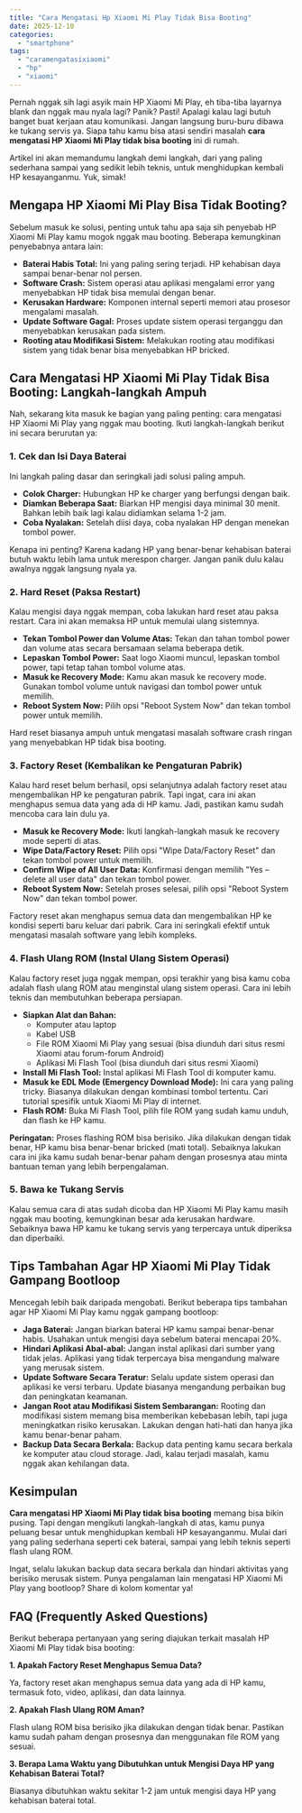 ```yaml
---
title: "Cara Mengatasi Hp Xiaomi Mi Play Tidak Bisa Booting"
date: 2025-12-10
categories: 
  - "smartphone"
tags: 
  - "caramengatasixiaomi"
  - "hp"
  - "xiaomi"
---
```


Pernah nggak sih lagi asyik main HP Xiaomi Mi Play, eh tiba-tiba layarnya blank dan nggak mau nyala lagi? Panik? Pasti! Apalagi kalau lagi butuh banget buat kerjaan atau komunikasi. Jangan langsung buru-buru dibawa ke tukang servis ya. Siapa tahu kamu bisa atasi sendiri masalah **cara mengatasi HP Xiaomi Mi Play tidak bisa booting** ini di rumah.

Artikel ini akan memandumu langkah demi langkah, dari yang paling sederhana sampai yang sedikit lebih teknis, untuk menghidupkan kembali HP kesayanganmu. Yuk, simak!

## Mengapa HP Xiaomi Mi Play Bisa Tidak Booting?

Sebelum masuk ke solusi, penting untuk tahu apa saja sih penyebab HP Xiaomi Mi Play kamu mogok nggak mau booting. Beberapa kemungkinan penyebabnya antara lain:

- **Baterai Habis Total:** Ini yang paling sering terjadi. HP kehabisan daya sampai benar-benar nol persen.
- **Software Crash:** Sistem operasi atau aplikasi mengalami error yang menyebabkan HP tidak bisa memulai dengan benar.
- **Kerusakan Hardware:** Komponen internal seperti memori atau prosesor mengalami masalah.
- **Update Software Gagal:** Proses update sistem operasi terganggu dan menyebabkan kerusakan pada sistem.
- **Rooting atau Modifikasi Sistem:** Melakukan rooting atau modifikasi sistem yang tidak benar bisa menyebabkan HP bricked.

## Cara Mengatasi HP Xiaomi Mi Play Tidak Bisa Booting: Langkah-langkah Ampuh

Nah, sekarang kita masuk ke bagian yang paling penting: cara mengatasi HP Xiaomi Mi Play yang nggak mau booting. Ikuti langkah-langkah berikut ini secara berurutan ya:

### 1\. Cek dan Isi Daya Baterai

Ini langkah paling dasar dan seringkali jadi solusi paling ampuh.

- **Colok Charger:** Hubungkan HP ke charger yang berfungsi dengan baik.
- **Diamkan Beberapa Saat:** Biarkan HP mengisi daya minimal 30 menit. Bahkan lebih baik lagi kalau didiamkan selama 1-2 jam.
- **Coba Nyalakan:** Setelah diisi daya, coba nyalakan HP dengan menekan tombol power.

Kenapa ini penting? Karena kadang HP yang benar-benar kehabisan baterai butuh waktu lebih lama untuk merespon charger. Jangan panik dulu kalau awalnya nggak langsung nyala ya.

### 2\. Hard Reset (Paksa Restart)

Kalau mengisi daya nggak mempan, coba lakukan hard reset atau paksa restart. Cara ini akan memaksa HP untuk memulai ulang sistemnya.

- **Tekan Tombol Power dan Volume Atas:** Tekan dan tahan tombol power dan volume atas secara bersamaan selama beberapa detik.
- **Lepaskan Tombol Power:** Saat logo Xiaomi muncul, lepaskan tombol power, tapi tetap tahan tombol volume atas.
- **Masuk ke Recovery Mode:** Kamu akan masuk ke recovery mode. Gunakan tombol volume untuk navigasi dan tombol power untuk memilih.
- **Reboot System Now:** Pilih opsi "Reboot System Now" dan tekan tombol power untuk memilih.

Hard reset biasanya ampuh untuk mengatasi masalah software crash ringan yang menyebabkan HP tidak bisa booting.

### 3\. Factory Reset (Kembalikan ke Pengaturan Pabrik)

Kalau hard reset belum berhasil, opsi selanjutnya adalah factory reset atau mengembalikan HP ke pengaturan pabrik. Tapi ingat, cara ini akan menghapus semua data yang ada di HP kamu. Jadi, pastikan kamu sudah mencoba cara lain dulu ya.

- **Masuk ke Recovery Mode:** Ikuti langkah-langkah masuk ke recovery mode seperti di atas.
- **Wipe Data/Factory Reset:** Pilih opsi "Wipe Data/Factory Reset" dan tekan tombol power untuk memilih.
- **Confirm Wipe of All User Data:** Konfirmasi dengan memilih "Yes – delete all user data" dan tekan tombol power.
- **Reboot System Now:** Setelah proses selesai, pilih opsi "Reboot System Now" dan tekan tombol power.

Factory reset akan menghapus semua data dan mengembalikan HP ke kondisi seperti baru keluar dari pabrik. Cara ini seringkali efektif untuk mengatasi masalah software yang lebih kompleks.

### 4\. Flash Ulang ROM (Instal Ulang Sistem Operasi)

Kalau factory reset juga nggak mempan, opsi terakhir yang bisa kamu coba adalah flash ulang ROM atau menginstal ulang sistem operasi. Cara ini lebih teknis dan membutuhkan beberapa persiapan.

- **Siapkan Alat dan Bahan:**
    - Komputer atau laptop
    - Kabel USB
    - File ROM Xiaomi Mi Play yang sesuai (bisa diunduh dari situs resmi Xiaomi atau forum-forum Android)
    - Aplikasi Mi Flash Tool (bisa diunduh dari situs resmi Xiaomi)
- **Install Mi Flash Tool:** Instal aplikasi Mi Flash Tool di komputer kamu.
- **Masuk ke EDL Mode (Emergency Download Mode):** Ini cara yang paling tricky. Biasanya dilakukan dengan kombinasi tombol tertentu. Cari tutorial spesifik untuk Xiaomi Mi Play di internet.
- **Flash ROM:** Buka Mi Flash Tool, pilih file ROM yang sudah kamu unduh, dan flash ke HP kamu.

**Peringatan:** Proses flashing ROM bisa berisiko. Jika dilakukan dengan tidak benar, HP kamu bisa benar-benar bricked (mati total). Sebaiknya lakukan cara ini jika kamu sudah benar-benar paham dengan prosesnya atau minta bantuan teman yang lebih berpengalaman.

### 5\. Bawa ke Tukang Servis

Kalau semua cara di atas sudah dicoba dan HP Xiaomi Mi Play kamu masih nggak mau booting, kemungkinan besar ada kerusakan hardware. Sebaiknya bawa HP kamu ke tukang servis yang terpercaya untuk diperiksa dan diperbaiki.

## Tips Tambahan Agar HP Xiaomi Mi Play Tidak Gampang Bootloop

Mencegah lebih baik daripada mengobati. Berikut beberapa tips tambahan agar HP Xiaomi Mi Play kamu nggak gampang bootloop:

- **Jaga Baterai:** Jangan biarkan baterai HP kamu sampai benar-benar habis. Usahakan untuk mengisi daya sebelum baterai mencapai 20%.
- **Hindari Aplikasi Abal-abal:** Jangan instal aplikasi dari sumber yang tidak jelas. Aplikasi yang tidak terpercaya bisa mengandung malware yang merusak sistem.
- **Update Software Secara Teratur:** Selalu update sistem operasi dan aplikasi ke versi terbaru. Update biasanya mengandung perbaikan bug dan peningkatan keamanan.
- **Jangan Root atau Modifikasi Sistem Sembarangan:** Rooting dan modifikasi sistem memang bisa memberikan kebebasan lebih, tapi juga meningkatkan risiko kerusakan. Lakukan dengan hati-hati dan hanya jika kamu benar-benar paham.
- **Backup Data Secara Berkala:** Backup data penting kamu secara berkala ke komputer atau cloud storage. Jadi, kalau terjadi masalah, kamu nggak akan kehilangan data.

## Kesimpulan

**Cara mengatasi HP Xiaomi Mi Play tidak bisa booting** memang bisa bikin pusing. Tapi dengan mengikuti langkah-langkah di atas, kamu punya peluang besar untuk menghidupkan kembali HP kesayanganmu. Mulai dari yang paling sederhana seperti cek baterai, sampai yang lebih teknis seperti flash ulang ROM.

Ingat, selalu lakukan backup data secara berkala dan hindari aktivitas yang berisiko merusak sistem. Punya pengalaman lain mengatasi HP Xiaomi Mi Play yang bootloop? Share di kolom komentar ya!

## FAQ (Frequently Asked Questions)

Berikut beberapa pertanyaan yang sering diajukan terkait masalah HP Xiaomi Mi Play tidak bisa booting:

**1\. Apakah Factory Reset Menghapus Semua Data?**

Ya, factory reset akan menghapus semua data yang ada di HP kamu, termasuk foto, video, aplikasi, dan data lainnya.

**2\. Apakah Flash Ulang ROM Aman?**

Flash ulang ROM bisa berisiko jika dilakukan dengan tidak benar. Pastikan kamu sudah paham dengan prosesnya dan menggunakan file ROM yang sesuai.

**3\. Berapa Lama Waktu yang Dibutuhkan untuk Mengisi Daya HP yang Kehabisan Baterai Total?**

Biasanya dibutuhkan waktu sekitar 1-2 jam untuk mengisi daya HP yang kehabisan baterai total.
